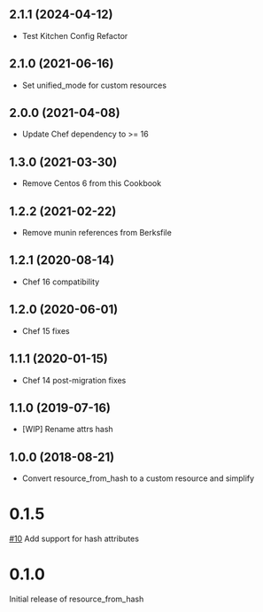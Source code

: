2.1.1 (2024-04-12)
------------------
- Test Kitchen Config Refactor

2.1.0 (2021-06-16)
------------------
- Set unified_mode for custom resources

2.0.0 (2021-04-08)
------------------
- Update Chef dependency to >= 16

1.3.0 (2021-03-30)
------------------
- Remove Centos 6 from this Cookbook

1.2.2 (2021-02-22)
------------------
- Remove munin references from Berksfile

1.2.1 (2020-08-14)
------------------
- Chef 16 compatibility

1.2.0 (2020-06-01)
------------------
- Chef 15 fixes

1.1.1 (2020-01-15)
------------------
- Chef 14 post-migration fixes

1.1.0 (2019-07-16)
------------------
- [WIP] Rename attrs hash

1.0.0 (2018-08-21)
------------------
- Convert resource_from_hash to a custom resource and simplify

# 0.1.5
[#10](https://github.com/osuosl-cookbooks/resource_from_hash/pull/10) Add support
for hash attributes


# 0.1.0

Initial release of resource_from_hash
